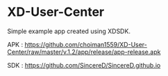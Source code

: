 # XD-User-Center
Simple example app created using XDSDK.

APK : https://github.com/choiman1559/XD-User-Center/raw/master/v.1.2/app/release/app-release.apk

SDK : https://github.com/SincereD/SincereD.github.io

